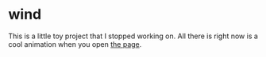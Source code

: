 # wind

This is a little toy project that I stopped working on. All there is right now is a cool animation when you open [the page](https://as-f.github.io/wind/).
